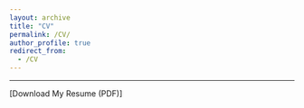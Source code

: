 ```yaml
---
layout: archive
title: "CV"
permalink: /CV/
author_profile: true
redirect_from:
  - /CV
---
```


<hr>
[Download My Resume (PDF)]
